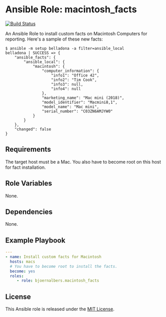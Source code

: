 # Ansible Role: macintosh_facts

[![Build Status](https://travis-ci.org/bjoernalbers/ansible-role-macintosh-facts.svg?branch=master)](https://travis-ci.org/bjoernalbers/ansible-role-macintosh-facts)

An Ansible Role to install custom facts on Macintosh Computers for reporting.
Here's a sample of these new facts:

    $ ansible -m setup belladona -a filter=ansible_local
    belladona | SUCCESS => {
        "ansible_facts": {
            "ansible_local": {
                "macintosh": {
                    "computer_information": {
                        "info1": "Office 42",
                        "info2": "Tim Cook",
                        "info3": null,
                        "info4": null
                    },
                    "marketing_name": "Mac mini (2018)",
                    "model_identifier": "Macmini8,1",
                    "model_name": "Mac mini",
                    "serial_number": "C03ZN6AMJYW0"
                }
            }
        },
        "changed": false
    }


## Requirements

The target host must be a Mac.
You also have to become root on this host for fact installation.


## Role Variables

None.


## Dependencies

None.


## Example Playbook

```yml
---
- name: Install custom facts for Macintosh
  hosts: macs
  # You have to become root to install the facts.
  become: yes
  roles:
     - role: bjoernalbers.macintosh_facts
```


## License

This Ansible role is released under the [MIT License](LICENSE.txt).
